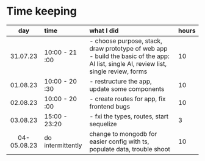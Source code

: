 # Time keeping

| day   | time | what I did  | hours
| :----:|:-----| :-----| :-----|
| 31.07.23 | 10:00 - 21 :00 |  - choose purpose, stack, draw prototype of web app  - build the basic of the app: AI list, single AI, review list, single review, forms| 10
| 01.08.23 | 10:00 - 20 :30 |  - restructure the app, update some components| 10
| 02.08.23 | 10:00 - 20 :00|  - create routes for app, fix frontend bugs| 10
| 03.08.23 | 15:00 - 23:20|  - fxi the types, routes, start sequelize| 3
| 04-05.08.23 | do intermittently|  change to mongodb for easier config with ts, populate data, trouble shoot| 10
